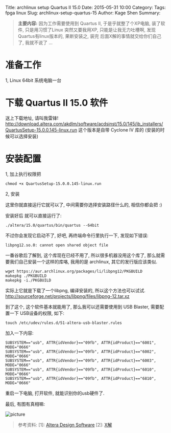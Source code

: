 Title: archlinux setup Quartus II 15.0
Date: 2015-05-31 10:00
Category:
Tags: fpga linux
Slug: archlinux-setup-quartus-15
Author: Kage Shen
Summary:

> **主要内容:**
> 因为工作需要使用到 Quartus II, 于是乎就整了个XP电脑, 装了软件, 只是用习惯了Linux
> 突然又要我用XP, 只能是让我无力吐槽啊, 发现Quartus有linux版本的, 果断安装之, 装完
> 后面X解的事情就交给你们自己了, 我就不说了 ...
>

准备工作
=======

1, Linux 64bit 系统电脑一台

下载 Quartus II 15.0 软件
====

送上下载地址, 请叫我雷锋!
http://download.altera.com/akdlm/software/acdsinst/15.0/145/ib_installers/QuartusSetup-15.0.0.145-linux.run
这个版本是自带 Cyclone IV 库的 (安装的时候可以选择安装)

安装配置
====

1, 加上执行权限把

```
chmod +x QuartusSetup-15.0.0.145-linux.run
```

2, 安装

这里你就直接运行它就可以了, 中间需要你选择安装路径什么的, 相信你都会把 :)

安装好后 就可以直接运行了:

```
./altera/15.0/quartus/bin/quartus --64bit
```

不过你会发现它启动不了, 好吧, 再终端命令行里执行一下, 发现如下错误:

```
libpng12.so.0: cannot open shared object file
```

一番谷歌后了解到, 这个库现在已经不用了, 所以很多机器没用这个库了,
那么就需要我们自己安装一个这样的库咯, 我用的是 archlinux, 其它的发行版应该类似.

```
wget https://aur.archlinux.org/packages/li/libpng12/PKGBUILD
makepkg ./PKGBUILD
makepkg -i./PKGBUILD
```

实际上它就是下载了一个libpng, 编译安装的, 所以这个方法也可以试试.
http://sourceforge.net/projects/libpng/files/libpng-12.tar.xz

到了这个, 这个软件基本就能用了, 那么我可以还需要使用到 USB Blaster, 需要配置一下
USB设备的权限, 如下:

```
touch /etc/udev/rules.d/51-altera-usb-blaster.rules
```

加入一下内容:

```
SUBSYSTEM=="usb", ATTR{idVendor}=="09fb", ATTR{idProduct}=="6001", MODE="0666"
SUBSYSTEM=="usb", ATTR{idVendor}=="09fb", ATTR{idProduct}=="6002", MODE="0666"
SUBSYSTEM=="usb", ATTR{idVendor}=="09fb", ATTR{idProduct}=="6003", MODE="0666"
SUBSYSTEM=="usb", ATTR{idVendor}=="09fb", ATTR{idProduct}=="6010", MODE="0666"
SUBSYSTEM=="usb", ATTR{idVendor}=="09fb", ATTR{idProduct}=="6810", MODE="0666"
```

重启一下电脑, 打开软件, 就能识别你的usb硬件了.

最后, 有图有真相嘛:

![picture](http://7xigc2.com1.z0.glb.clouddn.com/archlinux-setup-quartus-15-p1.png)

> 参考资料:
> \[1]: [Altera Design Software](https://wiki.archlinux.org/index.php/Altera_Design_Software)
> \[2]: [X解](http://bbs.eetop.cn/viewthread.php?tid=485257)

